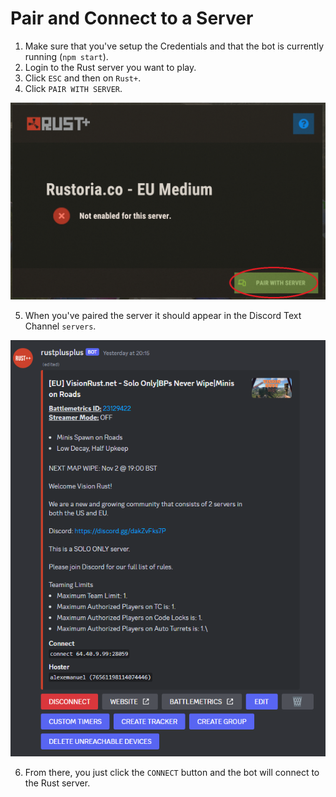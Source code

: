 # Pair and Connect to a Server

1. Make sure that you've setup the Credentials and that the bot is currently running (`npm start`).
2. Login to the Rust server you want to play.
3. Click `ESC` and then on `Rust+`.
4. Click `PAIR WITH SERVER`.

![Pair to server image](images/bot_setup/pairing_server.png)

5. When you've paired the server it should appear in the Discord Text Channel `servers`.

![server in servers image](images/channels/servers_channel.png)

6. From there, you just click the `CONNECT` button and the bot will connect to the Rust server.

